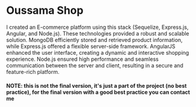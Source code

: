 # Oussama Shop
I created an E-commerce platform using this stack (Sequelize, Express.js, Angular, and Node.js). 
These technologies provided a robust and scalable solution. MongoDB efficiently stored and retrieved product information, while Express.js offered a flexible server-side framework.
AngularJS enhanced the user interface, creating a dynamic and interactive shopping experience.
Node.js ensured high performance and seamless communication between the server and client, resulting in a secure and feature-rich platform.
#### NOTE: this is not the final version, it's just a part of the project (no best practice), for the final version with a good best practice you can contact me 
